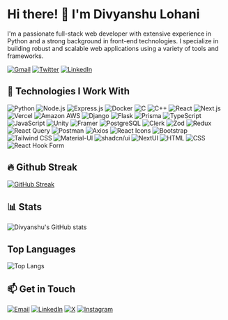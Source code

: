 # Hi there! 👋 I'm Divyanshu Lohani

I'm a passionate full-stack web developer with extensive experience in Python and a strong background in front-end technologies. I specialize in building robust and scalable web applications using a variety of tools and frameworks.
<p>
  <a href="mailto:divyanshulohani2305@gmail.com" target="_blank"><img alt="Gmail" src="https://img.shields.io/badge/Gmail-%2312100E.svg?&style=for-the-badge&logo=Gmail&logoColor=white" /></a> 
  <a href="https://twitter.com/DivyanshuLohani" target="_blank"><img alt="Twitter" src="https://img.shields.io/badge/twitter-ffffff.svg?&style=for-the-badge&logo=X&logoColor=black" /></a> 
  <a href="https://www.linkedin.com/in/divyanshulohani/" target="_blank"><img alt="LinkedIn" src="https://img.shields.io/badge/linkedin-%230077B5.svg?&style=for-the-badge&logo=linkedin&logoColor=white" /></a> 
</p>


## 🚀 Technologies I Work With

![Python](https://img.shields.io/badge/-Python-3776AB?style=for-the-badge&logo=python&logoColor=white)
![Node.js](https://img.shields.io/badge/-Node.js-339933?style=for-the-badge&logo=node.js&logoColor=white)
![Express.js](https://img.shields.io/badge/-Express.js-000000?style=for-the-badge&logo=express&logoColor=white)
![Docker](https://img.shields.io/badge/-Docker-2496ED?style=for-the-badge&logo=docker&logoColor=white)
![C](https://img.shields.io/badge/-C-A8B9CC?style=for-the-badge&logo=c&logoColor=white)
![C++](https://img.shields.io/badge/-C++-00599C?style=for-the-badge&logo=c%2B%2B&logoColor=white)
![React](https://img.shields.io/badge/-React-61DAFB?style=for-the-badge&logo=react&logoColor=white)
![Next.js](https://img.shields.io/badge/-Next.js-000000?style=for-the-badge&logo=next.js&logoColor=white)
![Vercel](https://img.shields.io/badge/-Vercel-000000?style=for-the-badge&logo=vercel&logoColor=white)
![Amazon AWS](https://img.shields.io/badge/-Amazon_AWS-232F3E?style=for-the-badge&logo=amazon-aws&logoColor=white)
![Django](https://img.shields.io/badge/-Django-092E20?style=for-the-badge&logo=django&logoColor=white)
![Flask](https://img.shields.io/badge/-Flask-000000?style=for-the-badge&logo=flask&logoColor=white)
![Prisma](https://img.shields.io/badge/-Prisma-2D3748?style=for-the-badge&logo=prisma&logoColor=white)
![TypeScript](https://img.shields.io/badge/-TypeScript-3178C6?style=for-the-badge&logo=typescript&logoColor=white)
![JavaScript](https://img.shields.io/badge/-JavaScript-F7DF1E?style=for-the-badge&logo=javascript&logoColor=black)
![Unity](https://img.shields.io/badge/-Unity-000000?style=for-the-badge&logo=unity&logoColor=white)
![Framer](https://img.shields.io/badge/-Framer-0055FF?style=for-the-badge&logo=framer&logoColor=white)
![PostgreSQL](https://img.shields.io/badge/-PostgreSQL-336791?style=for-the-badge&logo=postgresql&logoColor=white)
![Clerk](https://img.shields.io/badge/-Clerk-000000?style=for-the-badge&logo=clerk&logoColor=white)
![Zod](https://img.shields.io/badge/-Zod-282C34?style=for-the-badge&logo=zod&logoColor=white)
![Redux](https://img.shields.io/badge/-Redux-764ABC?style=for-the-badge&logo=redux&logoColor=white)
![React Query](https://img.shields.io/badge/-React_Query-FF4154?style=for-the-badge&logo=react-query&logoColor=white)
![Postman](https://img.shields.io/badge/-Postman-FF6C37?style=for-the-badge&logo=postman&logoColor=white)
![Axios](https://img.shields.io/badge/-Axios-5A29E4?style=for-the-badge&logo=axios&logoColor=white)
![React Icons](https://img.shields.io/badge/-React_Icons-61DAFB?style=for-the-badge&logo=react&logoColor=black)
![Bootstrap](https://img.shields.io/badge/-Bootstrap-7952B3?style=for-the-badge&logo=bootstrap&logoColor=white)
![Tailwind CSS](https://img.shields.io/badge/tailwindcss-0F172A?style=for-the-badge&logo=tailwindcss)
![Material-UI](https://img.shields.io/badge/-Material_UI-007FFF?style=for-the-badge&logo=mui&logoColor=white)
![shadcn/ui](https://img.shields.io/badge/-shadcn_ui-000000?style=for-the-badge&logo=shadcnui&logoColor=white)
![NextUI](https://img.shields.io/badge/-NextUI-000000?style=for-the-badge&logo=nextui&logoColor=white)
![HTML](https://img.shields.io/badge/-HTML5-E34F26?style=for-the-badge&logo=html5&logoColor=white)
![CSS](https://img.shields.io/badge/-CSS3-1572B6?style=for-the-badge&logo=css3&logoColor=white)
![React Hook Form](https://img.shields.io/badge/-React_Hook_Form-EC5990?style=for-the-badge&logo=reacthookform&logoColor=white)




## 🔥 Github Streak
[![GitHub Streak](https://streak-stats.demolab.com?user=DivyanshuLohani&theme=dark&hide_border=true)](https://git.io/streak-stats)

## 📊 Stats
![Divyanshu's GitHub stats](https://github-readme-stats.vercel.app/api?username=DivyanshuLohani&show_icons=true&theme=dark)

## Top Languages
![Top Langs](https://github-readme-stats.vercel.app/api/top-langs/?username=DivyanshuLohani&layout=compact&theme=dark)


## 📫 Get in Touch
[![Email](https://img.shields.io/badge/-D14836?style=for-the-badge&logo=gmail&logoColor=white)](mailto:divyanshulohani2305@gmail.com)
[![LinkedIn](https://img.shields.io/badge/-0077B5?style=for-the-badge&logo=linkedin&logoColor=white)](https://www.linkedin.com/in/divyanshulohani/)
[![X](https://img.shields.io/badge/-1DA1F2?style=for-the-badge&logo=x&logoColor=white)](https://x.com/DivyanshuLohani/)
[![Instagram](https://img.shields.io/badge/-E4405F?style=for-the-badge&logo=instagram&logoColor=white)](https://instagram.com/divyanshuxwb/)


